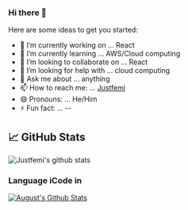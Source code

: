 ### Hi there 👋

Here are some ideas to get you started:

- 🔭 I’m currently working on ... React
- 🌱 I’m currently learning ... AWS/Cloud computing
- 👯 I’m looking to collaborate on ... React
- 🤔 I’m looking for help with ... cloud computing
- 💬 Ask me about ... anything
- 📫 How to reach me: ... [Justfemi](https://twitter.com/justfemi10)
- 😄 Pronouns: ... He/Him
- ⚡ Fun fact: ... 
--


## &#x1f4c8; GitHub Stats
![Justfemi's github stats](https://github-readme-stats.vercel.app/api?username=Justfemi&theme=tokyonight&show_icons=true) </p>


### Language iCode in
[![August's Github Stats](https://github-readme-stats.vercel.app/api/top-langs?username=Justfemi&show_icons=true&theme=tokyonight)](https://github.com/Justfemi)

